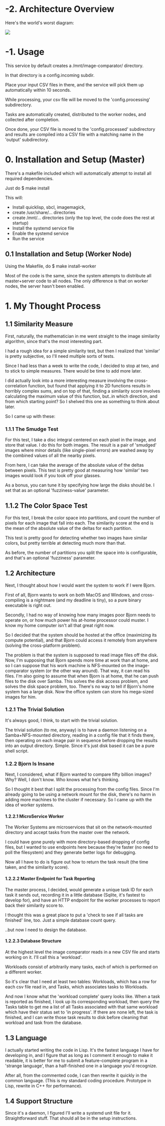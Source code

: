 # -2. Architecture Overview

Here's the world's worst diagram:

![](worlds-worst-diagram.png)

# -1. Usage

This service by default creates a /mnt/image-comparator/ directory.

In that directory is a config.incoming subdir. 

Place your input CSV files in there, and the service will pick them up
automatically within 10 seconds.

While processing, your csv file will be moved to the
'config.processing' subdirectory.

Tasks are automatically created, distributed to the worker nodes, and
collected after completion.

Once done, your CSV file is moved to the 'config.processed'
subdirectory and results are compiled into a CSV file with a matching
name in the 'output' subdirectory.

# 0. Installation and Setup (Master)

There's a makefile included which will automatically attempt to
install all required dependencies.

Just do $ make install

This will:

* Install quicklisp, sbcl, imagemagick, 
* create /usr/share/... directories
* create /mnt/... directories (only the top level, the code does the rest at startup)
* Install the systemd service file 
* Enable the systemd service
* Run the service

## 0.1 Installation and Setup (Worker Node)

Using the Makefile, do $ make install-worker

Most of the code is the same, since the system attempts to distribute
all master+server code to all nodes. The only difference is that on
worker nodes, the server hasn't been enabled.

# 1. My Thought Process

## 1.1 Similarity Measure

First, naturally, the mathematician in me went straight to the image
similarity algorithm, since that's the most interesting part.

I had a rough idea for a simple similarity test, but then I realized
that 'similar' is pretty subjective, so I'll need multiple sorts of
tests.

Since I had less than a week to write the code, I decided to stop at
two, and to stick to simple measures. There would be time to add more
later.

I did actually look into a more interesting measure involving the
cross-correlation function, but found that applying it to 2D functions
results in horribly complex sums, and on top of that, finding a
similarity score involves calculating the maximum value of this
function, but..in which direction, and from which starting point? So I
shelved this one as something to think about later.

So I came up with these:

### 1.1.1 The Smudge Test

For this test, I take a disc integral centered on each pixel in the
image, and store that value. I do this for both images. The result is
a pair of 'smudged' images where minor details (like single-pixel
errors) are washed away by the combined values of all the nearby
pixels.

From here, I can take the average of the absolute value of the deltas
between pixels. This test is pretty good at measuring how 'similar'
two images would look if you took off your glasses.

As a bonus, you can tune it by specifying how large the disks should
be. I set that as an optional 'fuzziness-value' parameter.

## 1.1.2 The Color Space Test

For this test, I break the color space into partitions, and count the
number of pixels for each image that fall into each. The similarity
score at the end is the mean of the absolute value of the deltas for
each partition.

This test is pretty good for detecting whether two images have similar
colors, but pretty terrible at detecting much more than that.

As before, the number of partitions you split the space into is
configurable, and that's an optional 'fuzziness' parameter.

## 1.2 Architecture

Next, I thought about how I would want the system to work if I were
Bjorn. 

First of all, Bjorn wants to work on both MacOS and Windows, and
cross-compiling is a nightmare (and my deadline is tiny), so a pure
binary executable is right out.

Secondly, I had no way of knowing how many images poor Bjorn needs to
operate on, or how much power his at-home processor could muster. I
know my home computer isn't all that great right now.

So I decided that the system should be hosted at the office
(maximizing its compute potential), and that Bjorn could access it
remotely from anywhere (solving the cross-platform problem).

The problem is that the system is supposed to read image files off the
disk. Now, I'm supposing that Bjorn spends more time at work than at
home, and so I can suppose that his work machine is NFS-mounted on the
image-comparator system (or the other way around). That way, it can
read his files. I'm also going to assume that when Bjorn is at home,
that he can push files to the disk over Samba. This solves the disk
access problem, and solves the disk space problem, too. There's no way
to tell if Bjorn's home system has a large disk. Now the office system
can store his mega-sized images for him.

### 1.2.1 The Trivial Solution

It's always good, I think, to start with the trivial solution.

The trivial solution (to me, anyway) is to have a daemon listening on
a Samba+NFS-mounted directory, reading in a config file that it finds
there, then operating on each image pair in sequence before dropping
the results into an output directory. Simple. Since it's just disk
based it can be a pure shell script.

### 1.2.2 Bjorn Is Insane

Next, I considered, what if Bjorn wanted to compare fifty billion
images? Why? Well, I don't know. Who knows what he's thinking.

So I thought it best that I split the processing from the config
files. Since I'm already going to be using a network mount for the
disk, there's no harm in adding more machines to the cluster if
necessary. So I came up with the idea of worker systems.

#### 1.2.2.1 MicroService Worker

The Worker Systems are microservices that sit on the network-mounted
directory and accept tasks from the master over the network.

I could have gone purely with more directory-based dropping of config
files, but I wanted to use endpoints here because they're faster (no
need to poll the filesystem) and they generate better logs for
debugging.

Now all I have to do is figure out how to return the task result (the
time taken, and the similarity score).

#### 1.2.2.2 Master Endpoint for Task Reporting

The master process, I decided, would generate a unique task ID for
each task it sends out, recording it in a little database (Sqlite,
it's fastest to develop for), and have an HTTP endpoint for the worker
processes to report back their similarity score to.

I thought this was a great place to put a 'check to see if all tasks
are finished' line, too. Just a simple database count query.

..but now I need to design the database.

#### 1.2.2.3 Database Structure

At the highest level the image comparator reads in a new CSV file and
starts working on it. I'll call this a 'workload'.

Workloads consist of arbitrarily many tasks, each of which is
performed on a different worker.

So it's clear that I need at least two tables: Workloads, which has a
row for each csv file read in, and Tasks, which associates tasks to
Workloads.

And now I know what the 'workload complete' query looks like. When a
task is reported as finished, I look up its corresponding workload,
then query the Tasks table to get me a list of all Tasks associated
with that same workload which have their status set to 'in
progress'. If there are none left, the task is finished, and I can
write those task results to disk before cleaning that workload and
task from the database.

## 1.3 Language

I actually started writing the code in Lisp. It's the fastest language
I have for developing in, and I figure that as long as I comment it
enough to make it readable, it is better for me to submit a
feature-complete program in a 'strange language', than a half-finished
one in a language you'd recognize.

After all, from the commented code, I can then rewrite it quickly in
the common language. (This is my standard coding procedure. Prototype
in Lisp, rewrite in C++ for performance).

## 1.4 Support Structure

Since it's a daemon, I figured I'll write a systemd unit file for
it. Straightforward stuff. That should all be in the setup
instructions.


